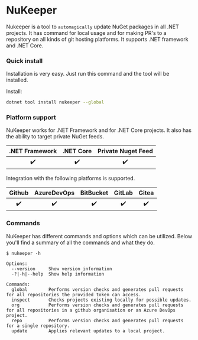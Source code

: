 
# NuKeeper
Nukeeper is a tool to `automagically` update NuGet packages in all .NET projects. It has command for local usage and for making PR's to a repository on all kinds of git hosting platforms. It supports .NET framework and .NET Core.
 
### Quick install

Installation is very easy. Just run this command and the tool will be installed. 

Install: 
```sh
dotnet tool install nukeeper --global
```

### Platform support

NuKeeper works for .NET Framework and for .NET Core projects. It also has the ability to target private NuGet feeds.

| .NET Framework     |     .NET Core      |    Private Nuget Feed    |
|:------------------:|:------------------:|:------------------------:| 
| :heavy_check_mark: | :heavy_check_mark: |     :heavy_check_mark:   |

Integration with the following platforms is supported.

|     Github         |     AzureDevOps    |      BitBucket     |       GitLab        |       Gitea         |
|:------------------:|:------------------:|:------------------:| :------------------:| :------------------:|
| :heavy_check_mark: | :heavy_check_mark: | :heavy_check_mark: | :heavy_check_mark:  | :heavy_check_mark:  |

### Commands

NuKeeper has different commands and options which can be utilized. Below you'll find a summary of all the commands and what they do.

```
$ nukeeper -h

Options:
  --version     Show version information
  -?|-h|--help  Show help information

Commands:
  global        Performs version checks and generates pull requests for all repositories the provided token can access.
  inspect       Checks projects existing locally for possible updates.
  org           Performs version checks and generates pull requests for all repositories in a github organisation or an Azure DevOps project.
  repo          Performs version checks and generates pull requests for a single repository.
  update        Applies relevant updates to a local project.
```
